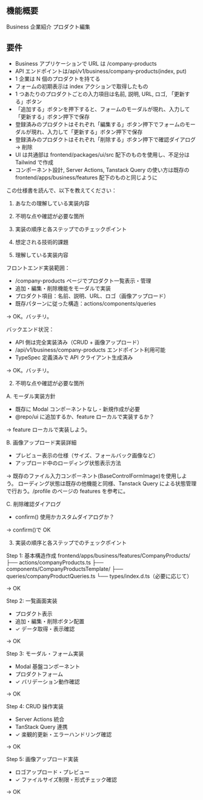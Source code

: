 ## 機能概要

Business 企業紹介 プロダクト編集

## 要件

- Business アプリケーションで URL は /company-products
- API エンドポイントは/api/v1/business/company-products(index, put)
- 1 企業は N 個のプロダクトを持てる
- フォームの初期表示は index アクションで取得したもの
- 1 つあたりのプロダクトごとの入力項目は名前, 説明, URL, ロゴ, 「更新する」ボタン
- 「追加する」ボタンを押下すると、フォームのモーダルが現れ、入力して「更新する」ボタン押下で保存
- 登録済みのプロダクトはそれぞれ「編集する」ボタン押下でフォームのモーダルが現れ、入力して「更新する」ボタン押下で保存
- 登録済みのプロダクトはそれぞれ「削除する」ボタン押下で確認ダイアログ → 削除
- UI は共通部は frontend/packages/ui/src 配下のものを使用し、不足分は Tailwind で作成
- コンポーネント設計, Server Actions, Tanstack Query の使い方は既存の frontend/apps/business/features 配下のものと同じように

この仕様書を読んで、以下を教えてください：

1. あなたの理解している実装内容
2. 不明な点や確認が必要な箇所
3. 実装の順序と各ステップでのチェックポイント
4. 想定される技術的課題

5. 理解している実装内容

フロントエンド実装範囲：

- /company-products ページでプロダクト一覧表示・管理
- 追加・編集・削除機能をモーダルで実装
- プロダクト項目：名前、説明、URL、ロゴ（画像アップロード）
- 既存パターンに従った構造：actions/components/queries

→ OK。バッチリ。

バックエンド状況：

- API 側は完全実装済み（CRUD + 画像アップロード）
- /api/v1/business/company-products エンドポイント利用可能
- TypeSpec 定義済みで API クライアント生成済み

→ OK。バッチリ。

2. 不明な点や確認が必要な箇所

A. モーダル実装方針

- 既存に Modal コンポーネントなし - 新規作成が必要
- @repo/ui に追加するか、feature ローカルで実装するか？

→ feature ローカルで実装しよう。

B. 画像アップロード実装詳細

- プレビュー表示の仕様（サイズ、フォールバック画像など）
- アップロード中のローディング状態表示方法

→ 既存のファイル入力コンポーネント(BaseControlFormImage)を使用しよう。
ローディング状態は既存の他機能と同様、Tanstack Query による状態管理で行おう。/profile のページの features を参考に。

C. 削除確認ダイアログ

- confirm() 使用かカスタムダイアログか？

→ confirm()で OK

3. 実装の順序と各ステップでのチェックポイント

Step 1: 基本構造作成
frontend/apps/business/features/CompanyProducts/
├── actions/companyProducts.ts
├── components/CompanyProductsTemplate/
├── queries/companyProductQueries.ts
└── types/index.d.ts（必要に応じて）

→ OK

Step 2: 一覧画面実装

- プロダクト表示
- 追加・編集・削除ボタン配置
- ✓ データ取得・表示確認

→ OK

Step 3: モーダル・フォーム実装

- Modal 基盤コンポーネント
- プロダクトフォーム
- ✓ バリデーション動作確認

→ OK

Step 4: CRUD 操作実装

- Server Actions 統合
- TanStack Query 連携
- ✓ 楽観的更新・エラーハンドリング確認

→ OK

Step 5: 画像アップロード実装

- ロゴアップロード・プレビュー
- ✓ ファイルサイズ制限・形式チェック確認

→ OK
